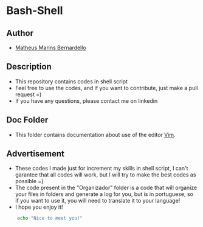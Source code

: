 # Bash-Shell

## Author
- [Matheus Marins Bernardello](https://www.linkedin.com/in/matheus-marins-bernardello-89b9491ab)

## Description
- This repository contains codes in shell script
- Feel free to use the codes, and if you want to contribute, just make a pull request =) 
- If you have any questions, please contact me on linkedin

## Doc Folder
- This folder contains documentation about use of the editor [Vim](https://www.vim.org/).

## Advertisement
- These codes I made just for increment my skills in shell script, I can't garantee that all codes will work, but I will try to make the best codes as possible =)
- The code present in the "Organizador" folder is a code that will organize your files in folders and generate a log for you, but is in portuguese, so if you want to use it, you will need to translate it to your language!
- I hope you enjoy it!

```bash
    echo "Nice to meet you!"
```
